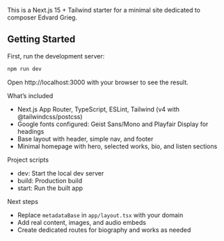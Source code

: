 This is a Next.js 15 + Tailwind starter for a minimal site dedicated to composer Edvard Grieg.

## Getting Started

First, run the development server:

```bash
npm run dev
```

Open http://localhost:3000 with your browser to see the result.

What’s included
- Next.js App Router, TypeScript, ESLint, Tailwind (v4 with @tailwindcss/postcss)
- Google fonts configured: Geist Sans/Mono and Playfair Display for headings
- Base layout with header, simple nav, and footer
- Minimal homepage with hero, selected works, bio, and listen sections

Project scripts
- dev: Start the local dev server
- build: Production build
- start: Run the built app

Next steps
- Replace `metadataBase` in `app/layout.tsx` with your domain
- Add real content, images, and audio embeds
- Create dedicated routes for biography and works as needed
